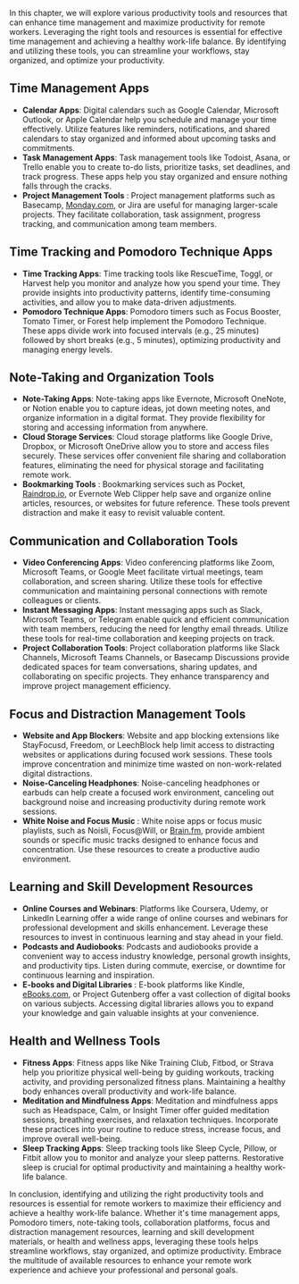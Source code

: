 
In this chapter, we will explore various productivity tools and resources that can enhance time management and maximize productivity for remote workers. Leveraging the right tools and resources is essential for effective time management and achieving a healthy work-life balance. By identifying and utilizing these tools, you can streamline your workflows, stay organized, and optimize your productivity.

Time Management Apps
--------------------

* **Calendar Apps**: Digital calendars such as Google Calendar, Microsoft Outlook, or Apple Calendar help you schedule and manage your time effectively. Utilize features like reminders, notifications, and shared calendars to stay organized and informed about upcoming tasks and commitments.
* **Task Management Apps**: Task management tools like Todoist, Asana, or Trello enable you to create to-do lists, prioritize tasks, set deadlines, and track progress. These apps help you stay organized and ensure nothing falls through the cracks.
* **Project Management Tools** : Project management platforms such as Basecamp, [Monday.com](http://Monday.com), or Jira are useful for managing larger-scale projects. They facilitate collaboration, task assignment, progress tracking, and communication among team members.

Time Tracking and Pomodoro Technique Apps
-----------------------------------------

* **Time Tracking Apps**: Time tracking tools like RescueTime, Toggl, or Harvest help you monitor and analyze how you spend your time. They provide insights into productivity patterns, identify time-consuming activities, and allow you to make data-driven adjustments.
* **Pomodoro Technique Apps**: Pomodoro timers such as Focus Booster, Tomato Timer, or Forest help implement the Pomodoro Technique. These apps divide work into focused intervals (e.g., 25 minutes) followed by short breaks (e.g., 5 minutes), optimizing productivity and managing energy levels.

Note-Taking and Organization Tools
----------------------------------

* **Note-Taking Apps**: Note-taking apps like Evernote, Microsoft OneNote, or Notion enable you to capture ideas, jot down meeting notes, and organize information in a digital format. They provide flexibility for storing and accessing information from anywhere.
* **Cloud Storage Services**: Cloud storage platforms like Google Drive, Dropbox, or Microsoft OneDrive allow you to store and access files securely. These services offer convenient file sharing and collaboration features, eliminating the need for physical storage and facilitating remote work.
* **Bookmarking Tools** : Bookmarking services such as Pocket, [Raindrop.io](http://Raindrop.io), or Evernote Web Clipper help save and organize online articles, resources, or websites for future reference. These tools prevent distraction and make it easy to revisit valuable content.

Communication and Collaboration Tools
-------------------------------------

* **Video Conferencing Apps**: Video conferencing platforms like Zoom, Microsoft Teams, or Google Meet facilitate virtual meetings, team collaboration, and screen sharing. Utilize these tools for effective communication and maintaining personal connections with remote colleagues or clients.
* **Instant Messaging Apps**: Instant messaging apps such as Slack, Microsoft Teams, or Telegram enable quick and efficient communication with team members, reducing the need for lengthy email threads. Utilize these tools for real-time collaboration and keeping projects on track.
* **Project Collaboration Tools**: Project collaboration platforms like Slack Channels, Microsoft Teams Channels, or Basecamp Discussions provide dedicated spaces for team conversations, sharing updates, and collaborating on specific projects. They enhance transparency and improve project management efficiency.

Focus and Distraction Management Tools
--------------------------------------

* **Website and App Blockers**: Website and app blocking extensions like StayFocusd, Freedom, or LeechBlock help limit access to distracting websites or applications during focused work sessions. These tools improve concentration and minimize time wasted on non-work-related digital distractions.
* **Noise-Canceling Headphones**: Noise-canceling headphones or earbuds can help create a focused work environment, canceling out background noise and increasing productivity during remote work sessions.
* **White Noise and Focus Music** : White noise apps or focus music playlists, such as Noisli, Focus@Will, or [Brain.fm](http://Brain.fm), provide ambient sounds or specific music tracks designed to enhance focus and concentration. Use these resources to create a productive audio environment.

Learning and Skill Development Resources
----------------------------------------

* **Online Courses and Webinars**: Platforms like Coursera, Udemy, or LinkedIn Learning offer a wide range of online courses and webinars for professional development and skills enhancement. Leverage these resources to invest in continuous learning and stay ahead in your field.
* **Podcasts and Audiobooks**: Podcasts and audiobooks provide a convenient way to access industry knowledge, personal growth insights, and productivity tips. Listen during commute, exercise, or downtime for continuous learning and inspiration.
* **E-books and Digital Libraries** : E-book platforms like Kindle, [eBooks.com](http://eBooks.com), or Project Gutenberg offer a vast collection of digital books on various subjects. Accessing digital libraries allows you to expand your knowledge and gain valuable insights at your convenience.

Health and Wellness Tools
-------------------------

* **Fitness Apps**: Fitness apps like Nike Training Club, Fitbod, or Strava help you prioritize physical well-being by guiding workouts, tracking activity, and providing personalized fitness plans. Maintaining a healthy body enhances overall productivity and work-life balance.
* **Meditation and Mindfulness Apps**: Meditation and mindfulness apps such as Headspace, Calm, or Insight Timer offer guided meditation sessions, breathing exercises, and relaxation techniques. Incorporate these practices into your routine to reduce stress, increase focus, and improve overall well-being.
* **Sleep Tracking Apps**: Sleep tracking tools like Sleep Cycle, Pillow, or Fitbit allow you to monitor and analyze your sleep patterns. Restorative sleep is crucial for optimal productivity and maintaining a healthy work-life balance.

In conclusion, identifying and utilizing the right productivity tools and resources is essential for remote workers to maximize their efficiency and achieve a healthy work-life balance. Whether it's time management apps, Pomodoro timers, note-taking tools, collaboration platforms, focus and distraction management resources, learning and skill development materials, or health and wellness apps, leveraging these tools helps streamline workflows, stay organized, and optimize productivity. Embrace the multitude of available resources to enhance your remote work experience and achieve your professional and personal goals.
